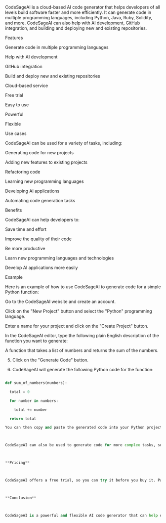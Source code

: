 CodeSageAI is a cloud-based AI code generator that helps developers of all levels build software faster and more efficiently. It can generate code in multiple programming languages, including Python, Java, Ruby, Solidity, and more. CodeSageAI can also help with AI development, GitHub integration, and building and deploying new and existing repositories.

Features

Generate code in multiple programming languages

Help with AI development

GitHub integration

Build and deploy new and existing repositories

Cloud-based service

Free trial

Easy to use

Powerful

Flexible

Use cases

CodeSageAI can be used for a variety of tasks, including:

Generating code for new projects

Adding new features to existing projects

Refactoring code

Learning new programming languages

Developing AI applications

Automating code generation tasks

Benefits

CodeSageAI can help developers to:

Save time and effort

Improve the quality of their code

Be more productive

Learn new programming languages and technologies

Develop AI applications more easily

Example

Here is an example of how to use CodeSageAI to generate code for a simple Python function:

Go to the CodeSageAI website and create an account.

Click on the "New Project" button and select the "Python" programming language.

Enter a name for your project and click on the "Create Project" button.

In the CodeSageAI editor, type the following plain English description of the function you want to generate:

A function that takes a list of numbers and returns the sum of the numbers.



5. Click on the "Generate Code" button.

6. CodeSageAI will generate the following Python code for the function:



```python

def sum_of_numbers(numbers):

  total = 0

  for number in numbers:

    total += number

  return total

You can then copy and paste the generated code into your Python project.



CodeSageAI can also be used to generate code for more complex tasks, such as developing AI applications or building and deploying new and existing repositories.



**Pricing**



CodeSageAI offers a free trial, so you can try it before you buy it. Paid plans start at $9 per month.



**Conclusion**



CodeSageAI is a powerful and flexible AI code generator that can help developers of all levels to build software faster and more efficiently. It is a cloud-based service with a free trial, so you can try it before you buy it.
